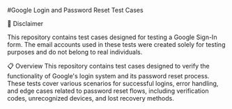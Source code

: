  #Google Login and Password Reset Test Cases

📌 Disclaimer

This repository contains test cases designed for testing a Google Sign-In form. The email accounts used in these tests were created solely for testing purposes and do not belong to real individuals.

📋 Overview
This repository contains test cases designed to verify the functionality of Google's login system and its password reset process. These tests cover various scenarios for successful logins, error handling, and edge cases related to password reset flows, including verification codes, unrecognized devices, and lost recovery methods.

